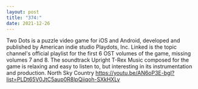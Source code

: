 ```yaml
---
layout: post
title: "374:"
date: 2021-12-26
---
```


Two Dots is a puzzle video game for iOS and Android, developed and published by American indie studio Playdots, Inc. Linked is the topic channel's official playlist for the first 6 OST volumes of the game, missing volumes 7 and 8. The soundtrack Upright T-Rex Music composed for the game is relaxing and easy to listen to, but interesting in its instrumentation and production.
 North Sky Country
https://youtu.be/AN6oP3E-bgI?list=PLDt65V0JtC5aup0R8lpQiiqoh-SXkHXLy
